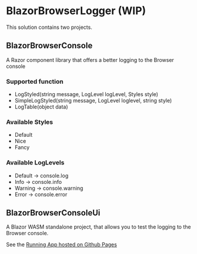 # BlazorBrowserLogger (WIP)

This solution contains two projects.

## BlazorBrowserConsole

A Razor component library that offers a better logging to the Browser console

### Supported function

- LogStyled(string message, LogLevel logLevel, Styles style)
- SimpleLogStyled(string message, LogLevel loglevel, string style)
- LogTable(object data)

### Available Styles
- Default
- Nice
- Fancy

### Available LogLevels
- Default -> console.log
- Info -> console.info
- Warning -> console.warning
- Error -> console.error

## BlazorBrowserConsoleUi

A Blazor WASM standalone project, that allows you to test the logging to the Browser console.

See the <a href="https://stanbeamish.github.io/BlazorBrowserLogger/" target="_blank">Running App hosted on Github Pages</a>
